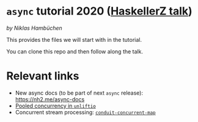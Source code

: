`async` tutorial 2020 ([HaskellerZ talk](https://www.meetup.com/HaskellerZ/events/270136648/))
=======================================

_by Niklas Hambüchen_

This provides the files we will start with in the tutorial.

You can clone this repo and then follow along the talk.


# Relevant links

* New async docs (to be part of next `async` release): https://nh2.me/async-docs
* [Pooled concurrency in `unliftio`](http://hackage.haskell.org/package/unliftio-0.2.12.1/docs/UnliftIO-Async.html#g:9)
* Concurrent stream processing: [`conduit-concurrent-map`](https://hackage.haskell.org/package/conduit-concurrent-map)
